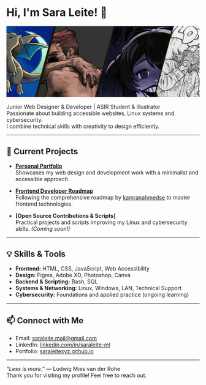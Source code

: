 # Hi, I'm Sara Leite! 👋

![Banner](./saraleitexyz_banner.jpg)

Junior Web Designer & Developer | ASIR Student & Illustrator  
Passionate about building accessible websites, Linux systems and cybersecurity.  
I combine technical skills with creativity to design efficiently.

---

## 🚀 Current Projects

- **[Personal Portfolio](https://saraleitexyz.github.io)**  
  Showcases my web design and development work with a minimalist and accessible approach.

- **[Frontend Developer Roadmap](https://github.com/saraleitexyz/frontend_roadmap)**  
  Following the comprehensive roadmap by [kamranahmedse](https://github.com/kamranahmedse) to master frontend technologies.

- **[Open Source Contributions & Scripts]**  
  Practical projects and scripts improving my Linux and cybersecurity skills. *(Coming soon!)*

---

## 💡 Skills & Tools

- **Frontend:** HTML, CSS, JavaScript, Web Accessibility  
- **Design:** Figma, Adobe XD, Photoshop, Canva  
- **Backend & Scripting:** Bash, SQL  
- **Systems & Networking:** Linux, Windows, LAN, Technical Support  
- **Cybersecurity:** Foundations and applied practice (ongoing learning)

---

## 📫 Connect with Me

- Email: saraleite.mail@gmail.com  
- LinkedIn: [linkedin.com/in/saraleite-ml](https://linkedin.com/in/saraleite-ml)  
- Portfolio: [saraleitexyz.github.io](https://saraleitexyz.github.io)

---

*“Less is more.”* — Ludwig Mies van der Rohe  
Thank you for visiting my profile! Feel free to reach out.
